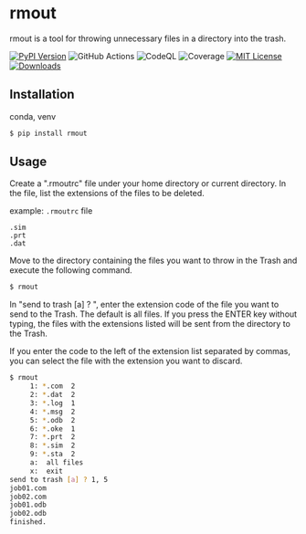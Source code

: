 # rmout

rmout is a tool for throwing unnecessary files in a directory into the trash.


[![PyPI Version](https://img.shields.io/pypi/v/rmout.svg??style=flat)](https://pypi.org/project/rmout/)
![GitHub Actions](https://github.com/simulation-lab/rmout/workflows/GitHub%20Actions/badge.svg)
![CodeQL](https://github.com/simulation-lab/rmout/workflows/CodeQL/badge.svg)
![Coverage](https://labs.psycho-frame.com/github/workflows/rmout/badge-coverage.svg)
[![MIT License](http://img.shields.io/badge/license-MIT-blue.svg?style=flat)](LICENSE)
[![Downloads](https://pepy.tech/badge/rmout)](https://pepy.tech/project/rmout)


## Installation


conda, venv

```sh
$ pip install rmout
```


## Usage

Create a ".rmoutrc" file under your home directory or current directory.
In the file, list the extensions of the files to be deleted.

example: `.rmoutrc` file

```.rmoutrc
.sim
.prt
.dat
```

Move to the directory containing the files you want to throw in the Trash and execute the following command.

```sh
$ rmout
```

In "send to trash [a] ? ", enter the extension code of the file you want to send to the Trash. The default is all files. If you press the ENTER key without typing, the files with the extensions listed will be sent from the directory to the Trash.

If you enter the code to the left of the extension list separated by commas, you can select the file with the extension you want to discard.



```sh
$ rmout
     1: *.com  2
     2: *.dat  2
     3: *.log  1
     4: *.msg  2
     5: *.odb  2
     6: *.oke  1
     7: *.prt  2
     8: *.sim  2
     9: *.sta  2
     a:  all files
     x:  exit
send to trash [a] ? 1, 5
job01.com
job02.com
job01.odb
job02.odb
finished.
```
